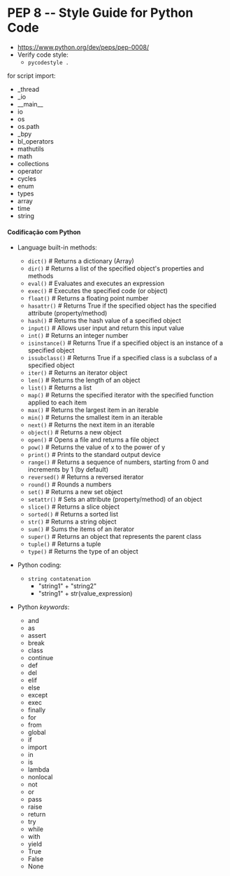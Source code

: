 # PEP 8 -- Style Guide for Python Code
- https://www.python.org/dev/peps/pep-0008/
- Verify code style:
    - ```pycodestyle .```  

for script import:
- \_thread
- \_io
- \_\_main\_\_
- io
- os
- os.path
- \_bpy
- bl\_operators
- mathutils
- math
- collections
- operator
- cycles
- enum
- types
- array
- time
- string

#### Codificação com Python
- Language built-in methods:
    - `dict()`                 # Returns a dictionary (Array)
    - `dir()`                  # Returns a list of the specified object's properties and methods
    - `eval()`                 # Evaluates and executes an expression
    - `exec()`                 # Executes the specified code (or object)
    - `float()`                # Returns a floating point number
    - `hasattr()`	           # Returns True if the specified object has the specified attribute (property/method)
    - `hash()`          	   # Returns the hash value of a specified object
    - `input()`	               # Allows user input and return this input value
    - `int()`                  # Returns an integer number
    - `isinstance()`           # Returns True if a specified object is an instance of a specified object
    - `issubclass()`	       # Returns True if a specified class is a subclass of a specified object
    - `iter()`	               # Returns an iterator object
    - `len()`	               # Returns the length of an object
    - `list()`	               # Returns a list
    - `map()`	               # Returns the specified iterator with the specified function applied to each item
    - `max()`	               # Returns the largest item in an iterable
    - `min()`	               # Returns the smallest item in an iterable
    - `next()`	               # Returns the next item in an iterable
    - `object()`	           # Returns a new object
    - `open()`	               # Opens a file and returns a file object
    - `pow()`	               # Returns the value of x to the power of y
    - `print()`	               # Prints to the standard output device
    - `range()`	               # Returns a sequence of numbers, starting from 0 and increments by 1 (by default)
    - `reversed()`	           # Returns a reversed iterator
    - `round()`	               # Rounds a numbers
    - `set()`	               # Returns a new set object
    - `setattr()`	           # Sets an attribute (property/method) of an object
    - `slice()`	               # Returns a slice object
    - `sorted()`	           # Returns a sorted list
    - `str()`                  # Returns a string object
    - `sum()`	               # Sums the items of an iterator
    - `super()`	               # Returns an object that represents the parent class
    - `tuple()`	               # Returns a tuple
    - `type()`                 # Returns the type of an object
    
- Python coding:
    - `string contatenation`
        - "string1" + "string2"
        - "string1" + str(value_expression)

- Python *keywords*:
    - and
    - as
    - assert
    - break
    - class
    - continue
    - def
    - del
    - elif
    - else
    - except
    - exec
    - finally
    - for
    - from
    - global
    - if
    - import
    - in
    - is
    - lambda
    - nonlocal
    - not
    - or
    - pass
    - raise
    - return
    - try
    - while
    - with
    - yield
    - True
    - False
    - None
